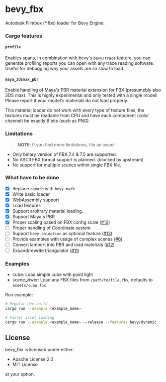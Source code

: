 # bevy_fbx

Autodesk Filmbox (*.fbx) loader for Bevy Engine.

### Cargo features

#### `profile`

Enables spans,
in combination with bevy's `bevy/trace` feature,
you can generate profiling reports you can open with any trace reading software.
Useful for debugging why your assets are so slow to load.

#### `maya_3dsmax_pbr`

Enable handling of Maya's PBR material extension for FBX (presumebly also 3DS max).
This is highly experimental and only tested with a single model!
Please report if your model's materials do not load properly.

This material loader do not work with every type of texture files,
the textures must be readable from CPU and have each component (color channel)
be exactly 8 bits (such as PNG).

### Limitations

> **NOTE**: If you find more limitations, file an issue!

- Only binary version of FBX 7.4 & 7.5 are supported.
- No ASCII FBX format support is planned. (blocked by upstream)
- No support for multiple scenes within single FBX file.

### What have to be done

- [X] Replace `cgmath` with `bevy_math`
- [X] Write basic loader
- [X] WebAssembly support
- [X] Load textures
- [X] Support arbitrary material loading.
- [X] Support Maya's PBR
- [X] Proper scaling based on FBX config scale ([#10](https://github.com/HeavyRain266/bevy_fbx/issues/10))
- [ ] Proper handling of Coordinate system
- [ ] Support `bevy_animation` as optional feature ([#13](https://github.com/HeavyRain266/bevy_fbx/issues/13))
- [ ] Provide examples with usage of complex scenes ([#6](https://github.com/HeavyRain266/bevy_fbx/issues/6))
- [ ] Convert lambert into PBR and load materials ([#12](https://github.com/HeavyRain266/bevy_fbx/issues/12))
- [ ] Expand/rewrite triangulator ([#11](https://github.com/HeavyRain266/bevy_fbx/issues/11))

### Examples

- cube: Load simple cube with point light
- scene_viwer: Load any FBX files from `/path/to/file.fbx`, defaults to `assets/cube.fbx`

Run example:

```sh
# Regular dev build
cargo run --example <example_name>

# Faster asset loading
cargu run --example <example_name> --release --features bevy/dynamic
```

## License

bevy_fbx is licensed under either:

- Apache License 2.0
- MIT License

at your option.
